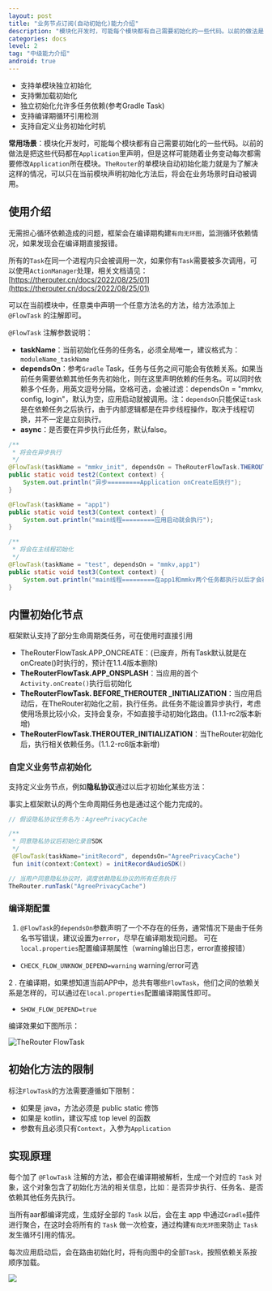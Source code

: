```yaml
---
layout: post
title: "业务节点订阅(自动初始化)能力介绍"
description: "模块化开发时，可能每个模块都有自己需要初始化的一些代码。以前的做法是把这些代码都在`Application`里声明，但是这样可能随着业务变动每次都需要修改`Application`所在模块。`TheRouter`的单模块自动初始化能力就是为了解决这样的情况，可以只在当前模块声明初始化方法后，将会在业务场景时自动被调用。"
categories: docs
level: 2
tag: "中级能力介绍"
android: true
---
```



- 支持单模块独立初始化
- 支持懒加载初始化
- 独立初始化允许多任务依赖(参考Gradle Task)
- 支持编译期循环引用检测
- 支持自定义业务初始化时机

**常用场景**：模块化开发时，可能每个模块都有自己需要初始化的一些代码。以前的做法是把这些代码都在`Application`里声明，但是这样可能随着业务变动每次都需要修改`Application`所在模块。`TheRouter`的单模块自动初始化能力就是为了解决这样的情况，可以只在当前模块声明初始化方法后，将会在业务场景时自动被调用。  

## 使用介绍  

无需担心循环依赖造成的问题，框架会在编译期构建`有向无环图`，监测循环依赖情况，如果发现会在编译期直接报错。  

所有的`Task`在同一个进程内只会被调用一次，如果你有`Task`需要被多次调用，可以使用`ActionManager`处理，相关文档请见：[https://therouter.cn/docs/2022/08/25/01](https://therouter.cn/docs/2022/08/25/01)   

可以在当前模块中，任意类中声明一个任意方法名的方法，给方法添加上`@FlowTask` 的注解即可。  

 `@FlowTask` 注解参数说明：  
 
  - **taskName**：当前初始化任务的任务名，必须全局唯一，建议格式为：`moduleName_taskName`
  - **dependsOn**：参考`Gradle` Task，任务与任务之间可能会有依赖关系。如果当前任务需要依赖其他任务先初始化，则在这里声明依赖的任务名。可以同时依赖多个任务，用英文逗号分隔，空格可选，会被过滤：dependsOn = "mmkv, config, login"，默认为空，应用启动就被调用。注：`dependsOn`只能保证`task`是在依赖任务之后执行，由于内部逻辑都是在异步线程操作，取决于线程切换，并不一定是立刻执行。 
  - **async**：是否要在异步执行此任务，默认false。  

```java
/**
 * 将会在异步执行
 */
@FlowTask(taskName = "mmkv_init", dependsOn = TheRouterFlowTask.THEROUTER_INITIALIZATION, async = true)
public static void test2(Context context) {
    System.out.println("异步=========Application onCreate后执行");
}

@FlowTask(taskName = "app1")
public static void test3(Context context) {
    System.out.println("main线程=========应用启动就会执行");
}

/**
 * 将会在主线程初始化
 */
@FlowTask(taskName = "test", dependsOn = "mmkv,app1")
public static void test3(Context context) {
    System.out.println("main线程=========在app1和mmkv两个任务都执行以后才会被执行");
}
```

## 内置初始化节点

框架默认支持了部分生命周期类任务，可在使用时直接引用

- TheRouterFlowTask.APP_ONCREATE：(已废弃，所有Task默认就是在onCreate()时执行的，预计在1.1.4版本删除)
- **TheRouterFlowTask.APP_ONSPLASH**：当应用的首个`Activity.onCreate()`执行后初始化
- **TheRouterFlowTask. BEFORE_THEROUTER _INITIALIZATION**：当应用启动后，在TheRouter初始化之前，执行任务。此任务不能设置异步执行，考虑使用场景比较小众，支持会复杂，不如直接手动初始化路由。(1.1.1-rc2版本新增)   
- **TheRouterFlowTask.THEROUTER_INITIALIZATION**：当TheRouter初始化后，执行相关依赖任务。(1.1.2-rc6版本新增)    


### 自定义业务节点初始化

支持定义业务节点，例如**隐私协议**通过以后才初始化某些方法：

事实上框架默认的两个生命周期任务也是通过这个能力完成的。  


```java
// 假设隐私协议任务名为：AgreePrivacyCache

/**
 * 同意隐私协议后初始化录音SDK
 */
 @FlowTask(taskName="initRecord", dependsOn="AgreePrivacyCache")
 fun init(context:Context) = initRecordAudioSDK()

// 当用户同意隐私协议时，调度依赖隐私协议的所有任务执行
TheRouter.runTask("AgreePrivacyCache")
```

### 编译期配置

1. `@FlowTask`的`dependsOn`参数声明了一个不存在的任务，通常情况下是由于任务名书写错误，建议设置为`error`，尽早在编译期发现问题。
可在`local.properties`配置编译期属性（warning输出日志，error直接报错）

-  `CHECK_FLOW_UNKNOW_DEPEND=warning` warning/error可选


2 . 在编译期，如果想知道当前APP中，总共有哪些`FlowTask`，他们之间的依赖关系是怎样的，可以通过在`local.properties`配置编译期属性即可。  

-    `SHOW_FLOW_DEPEND=true`  

编译效果如下图所示：

  <img src="https://s1.ax1x.com/2022/12/05/zyBye1.jpg" class="blog-post" alt="TheRouter FlowTask"> 


## 初始化方法的限制

标注`FlowTask`的方法需要遵循如下限制：

- 如果是 java，方法必须是 public static 修饰
- 如果是 kotlin，建议写成 top level 的函数
- 参数有且必须只有`Context`，入参为`Application`

## 实现原理

每个加了 `@FlowTask` 注解的方法，都会在编译期被解析，生成一个对应的 `Task` 对象，这个对象包含了初始化方法的相关信息，比如：是否异步执行、任务名、是否依赖其他任务先执行。   

当所有aar都编译完成，生成好全部的 `Task` 以后，会在主 app 中通过`Gradle`插件进行聚合，在这时会将所有的 `Task` 做一次检查，通过构建`有向无环图`来防止 `Task` 发生循环引用的情况。  

每次应用启动后，会在路由初始化时，将有向图中的全部`Task`，按照依赖关系按顺序加载。  


<img src="https://p6-juejin.byteimg.com/tos-cn-i-k3u1fbpfcp/b400b35a3c0244479ef61ce6759b25a7~tplv-k3u1fbpfcp-watermark.image?" class="blog-img"/>
